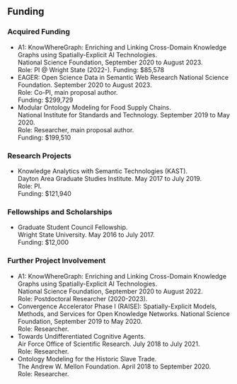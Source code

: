 ## Funding

### Acquired Funding
* A1: KnowWhereGraph: Enriching and Linking Cross-Domain Knowledge Graphs using Spatially-Explicit AI Technologies.\
   National Science Foundation, September 2020 to August 2023.\
   Role: PI @ Wright State (2022-).
   Funding: $85,578
* EAGER: Open Science Data in Semantic Web Research
   National Science Foundation. September 2020 to August 2023.\
   Role: Co-PI, main proposal author.\
   Funding: $299,729
* Modular Ontology Modeling for Food Supply Chains.\
   National Institute for Standards and Technology. September 2019 to May 2020.\
   Role: Researcher, main proposal author.\
   Funding: $199,510

### Research Projects
* Knowledge Analytics with Semantic Technologies (KAST).\
   Dayton Area Graduate Studies Institute. May 2017 to July 2019.\
   Role: PI.\
   Funding: $121,940

### Fellowships and Scholarships
* Graduate Student Council Fellowship.\
   Wright State University. May 2016 to July 2017.\
   Funding: $12,000

### Further Project Involvement
* A1: KnowWhereGraph: Enriching and Linking Cross-Domain Knowledge Graphs using Spatially-Explicit AI Technologies.\
   National Science Foundation, September 2020 to August 2022.\
   Role: Postdoctoral Researcher (2020-2023).
* Convergence Accelerator Phase I (RAISE): Spatially-Explicit Models, Methods, and Services for Open Knowledge Networks.
   National Science Foundation, September 2019 to May 2020.\
   Role: Researcher.
* Towards Undifferentiated Cognitive Agents.\
   Air Force Office of Scientific Research. July 2018 to July 2021.\
   Role: Researcher.
* Ontology Modeling for the Historic Slave Trade.\
   The Andrew W. Mellon Foundation. April 2018 to September 2020.\
   Role: Researcher.

